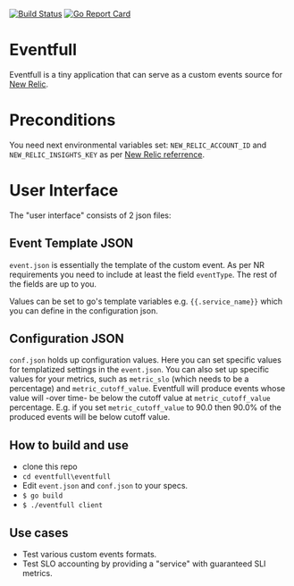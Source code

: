 [![Build Status](https://travis-ci.org/zerogvt/eventfull.svg?branch=master)](https://travis-ci.org/github/zerogvt/eventfull) [![Go Report Card](https://goreportcard.com/badge/github.com/zerogvt/eventfull)](https://goreportcard.com/report/github.com/zerogvt/eventfull)

# Eventfull

Eventfull is a tiny application that can serve as a custom events source for [New Relic](https://docs.newrelic.com/docs/insights/insights-data-sources/custom-data/introduction-event-api).

# Preconditions
You need next environmental variables set:
`NEW_RELIC_ACCOUNT_ID` and `NEW_RELIC_INSIGHTS_KEY` as per [New Relic referrence](https://docs.newrelic.com/docs/insights/insights-data-sources/custom-data/introduction-event-api).

# User Interface
The "user interface" consists of 2 json files:

## Event Template JSON
`event.json` is essentially the template of the custom event. As per NR requirements you need to include at least the field `eventType`. The rest of the fields are up to you.

Values can be set to go's template variables e.g. `{{.service_name}}` which you can define in the configuration json.

## Configuration JSON

`conf.json` holds up configuration values.
Here you can set specific values for templatized settings in the `event.json`. You can also set up specific values for your metrics, such as `metric_slo` (which needs to be a percentage) and `metric_cutoff_value`. Eventfull will produce events whose value will -over time- be below the cutoff value at `metric_cutoff_value` percentage. E.g. if you set `metric_cutoff_value` to 90.0 then 90.0% of the produced events will be below cutoff value.

## How to build and use
- clone this repo
- `cd eventfull\eventfull` 
- Edit `event.json` and `conf.json` to your specs.
- `$ go build`
- `$ ./eventfull client`
  
## Use cases
- Test various custom events formats.
- Test SLO accounting by providing a "service" with guaranteed SLI metrics.
